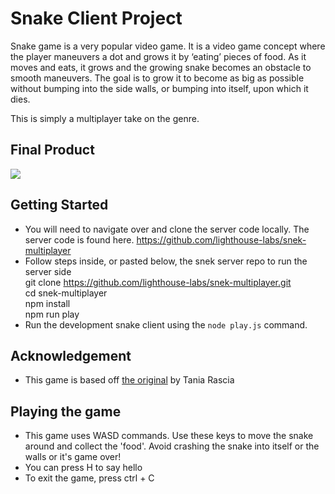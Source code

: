 # Snake Client Project

Snake game is a very popular video game. It is a video game concept where the player maneuvers a dot and grows it by ‘eating’ pieces of food. As it moves and eats, it grows and the growing snake becomes an obstacle to smooth maneuvers. The goal is to grow it to become as big as possible without bumping into the side walls, or bumping into itself, upon which it dies.

This is simply a multiplayer take on the genre.

## Final Product

![](https://github.com/onandrew/snake-client/assets/137456118/03094b69-533c-4eb0-97ee-6fee33e8ce91)


## Getting Started

- You will need to navigate over and clone the server code locally. The server code is found here. https://github.com/lighthouse-labs/snek-multiplayer
- Follow steps inside, or pasted below, the snek server repo to run the server side <br>
git clone https://github.com/lighthouse-labs/snek-multiplayer.git <br>
cd snek-multiplayer <br>
npm install <br>
npm run play <br>
- Run the development snake client using the `node play.js` command.

## Acknowledgement

- This game is based off [the original](https://github.com/taniarascia/snek) by Tania Rascia

## Playing the game

- This game uses WASD commands. Use these keys to move the snake around and collect the 'food'. Avoid crashing the snake into itself or the walls or it's game over!
- You can press H to say hello
- To exit the game, press ctrl + C